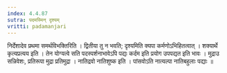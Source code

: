 ```yaml
---
index: 4.4.87
sutra: पदमस्मिन् दृश्यम्‌
vritti: padamanjari
---
```


 निर्देशादेव प्रथमा समर्थविभक्तिरिति । द्वितीया तु न भवति; दृश्यमिति क्यपा कर्मणोऽभिहितत्वात् । शक्यार्थे कृत्यप्रत्यय इति । तेन योग्यत्वे सति पदस्पर्शनाभावेऽपि पद्यः कर्दम इति प्रयोग उपपद्यत इति भावः । मुद्राउ सन्निवेशः, प्रतिरूपा मुद्रा प्रतिमुद्रा । नातिद्रवो नातिशुष्क इति । पांसवोऽति नात्यल्पा नातिबहुलाः पद्याः ॥